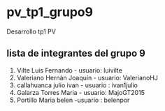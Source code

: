 # pv_tp1_grupo9
Desarrollo tp1 PV


## lista de integrantes del grupo 9

1. Vilte Luis Fernando - usuario: luivilte 
2. Valeriano Hernán Joaquín - usuario: ValerianoHJ
3. callahuanca julio ivan - usuario : ivan1julio
4. Galarza Torres Maria - usuario: MajoGT2015
5. Portillo Maria belen -usuario : belenpor